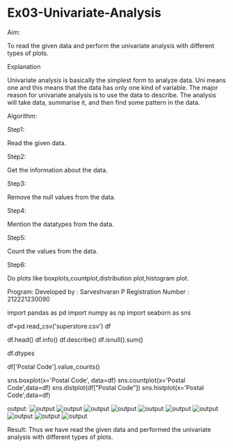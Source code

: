 # Ex03-Univariate-Analysis

Aim:

To read the given data and perform the univariate analysis with different types of plots.

Explanation

Univariate analysis is basically the simplest form to analyze data. Uni means one and this means that the data has only one kind of variable. The major reason for univariate analysis is to use the data to describe. The analysis will take data, summarise it, and then find some pattern in the data.

Algorithm:

Step1:

Read the given data.

Step2:

Get the information about the data.

Step3:

Remove the null values from the data.

Step4:

Mention the datatypes from the data.

Step5:

Count the values from the data.

Step6:

Do plots like boxplots,countplot,distribution plot,histogram plot.

Program:
Developed by : Sarveshvaran P
Registration Number : 212221230090

import pandas as pd
import numpy as np
import seaborn as sns

df=pd.read_csv('superstore.csv')
df

df.head()
df.info()
df.describe()
df.isnull().sum()

df.dtypes

df['Postal Code'].value_counts()

sns.boxplot(x='Postal Code', data=df)
sns.countplot(x='Postal Code',data=df)
sns.distplot(df["Postal Code"])
sns.histplot(x='Postal Code',data=df)

output:
![output](ds31.png)
![output](ds32.png)
![output](ds33.png)
![output](ds34.png)
![output](ds35.png)
![output](ds36.png)
![output](ds37.png)
![output](ds38.png)
![output](ds39.png)
![output](ds310.png)

Result:
Thus we have read the given data and performed the univariate analysis with different types of plots.


